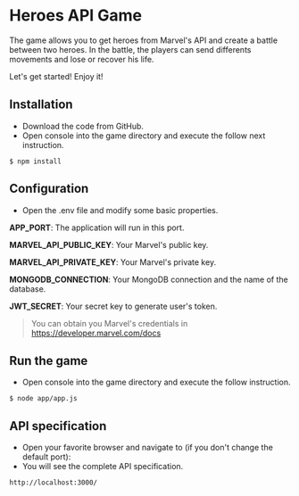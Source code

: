 # Heroes API Game

The game allows you to get heroes from Marvel's API and create a battle between two heroes. In the battle, the players can send differents movements and lose or recover his life.

Let's get started! Enjoy it!

## Installation

- Download the code from GitHub.
- Open console into the game directory and execute the follow next instruction.

`$ npm install`

## Configuration
- Open the .env file and modify some basic properties.

**APP_PORT**: The application will run in this port.

**MARVEL_API_PUBLIC_KEY**: Your Marvel's public key.

**MARVEL_API_PRIVATE_KEY**: Your Marvel's private key.

**MONGODB_CONNECTION**: Your MongoDB connection and the name of the database.

**JWT_SECRET**: Your secret key to generate user's token.

> You can obtain you Marvel's credentials in https://developer.marvel.com/docs

## Run the game
- Open console into the game directory and execute the follow instruction.

`$ node app/app.js`

## API specification
- Open your favorite browser and navigate to (if you don't change the default port):
- You will see the complete API specification.

`http://localhost:3000/`

